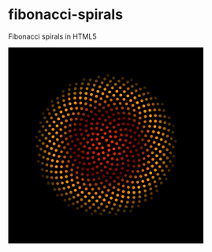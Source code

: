 fibonacci-spirals
=================

Fibonacci spirals in HTML5

![Fibonacci spirals in HTML5](https://github.com/hbokmann/fibonacci-spirals/blob/master/fibonacci.PNG)